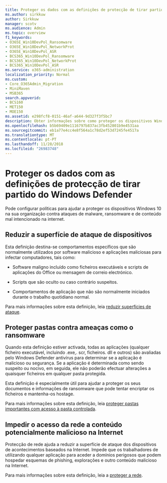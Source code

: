 ```yaml
---
title: Proteger os dados com as definições de protecção de tirar partido do Windows Defender
ms.author: sirkkuw
author: Sirkkuw
manager: scotv
ms.audience: Admin
ms.topic: overview
f1_keywords:
- O365E_Win10DevPol_Ransomware
- O365E_Win10DevPol_NetworkProt
- O365E_Win10DevPol_ASR
- BCS365_Win10DevPol_Ransomware
- BCS365_Win10DevPol_NetworkProt
- BCS365_Win10DevPol_ASR
ms.service: o365-administration
localization_priority: Normal
ms.custom:
- Core_O365Admin_Migration
- MiniMaven
- MSB365
search.appverid:
- BCS160
- MET150
- MOE150
ms.assetid: e298fcf8-0151-46af-a644-9d327f3f5bc7
description: Obter informações sobre como proteger os dispositivos Windows 10 na sua organização contra ataques de malware, ransomware e de conteúdo mal intencionado na internet.
ms.openlocfilehash: b5b69409e1116797b837ac3fb452801b9e4531aa
ms.sourcegitcommit: eb1a77e4cc4e8f564a1c78d2ef53d7245fe4517a
ms.translationtype: MT
ms.contentlocale: pt-PT
ms.lasthandoff: 11/28/2018
ms.locfileid: "26983748"
---
```

# <a name="protect-your-data-with-windows-defender-exploit-guard-settings"></a>Proteger os dados com as definições de protecção de tirar partido do Windows Defender

Pode configurar políticas para ajudar a proteger os dispositivos Windows 10 na sua organização contra ataques de malware, ransomware e de conteúdo mal intencionado na internet.
  
## <a name="reduce-the-attack-surface-of-devices"></a>Reduzir a superfície de ataque de dispositivos

Esta definição destina-se comportamentos específicos que são normalmente utilizados por software malicioso e aplicações maliciosas para infectar computadores, tais como:
  
- Software maligno incluído como ficheiros executáveis e scripts de aplicações do Office ou mensagem de correio electrónico.
    
- Scripts que são oculto ou caso contrário suspeitos.
    
- Comportamentos de aplicação que não são normalmente iniciados durante o trabalho quotidiano normal.
    
Para mais informações sobre esta definição, leia [reduzir superfícies de ataque](https://go.microsoft.com/fwlink/?linkid=870417).
  
## <a name="protect-folders-from-threats-such-as-ransomware"></a>Proteger pastas contra ameaças como o ransomware

Quando esta definição estiver activada, todas as aplicações (qualquer ficheiro executável, incluindo .exe,. scr, ficheiros. dll e outros) são avaliadas pelo Windows Defender antivírus para determinar se a aplicação é malicioso ou segurança. Se a aplicação é determinada como sendo suspeito ou nocivo, em seguida, ele não poderão efectuar alterações a quaisquer ficheiros em qualquer pasta protegida.
  
Esta definição é especialmente útil para ajudar a proteger os seus documentos e informações de ransomware que pode tentar encriptar os ficheiros e mantenha-os hostage.
  
Para mais informações sobre esta definição, leia [proteger pastas importantes com acesso à pasta controlada](https://go.microsoft.com/fwlink/?linkid=870418).
  
## <a name="prevent-network-access-to-potentially-malicious-content-on-the-internet"></a>Impedir o acesso da rede a conteúdo potencialmente malicioso na Internet

Protecção de rede ajuda a reduzir a superfície de ataque dos dispositivos de acontecimentos baseados na Internet. Impede que os trabalhadores de utilizando qualquer aplicação para aceder a domínios perigosos que podem hospedar esquemas de phishing, explorações e outro conteúdo malicioso na Internet.
  
Para mais informações sobre esta definição, leia a [proteger a rede](https://go.microsoft.com/fwlink/?linkid=870419).
  

